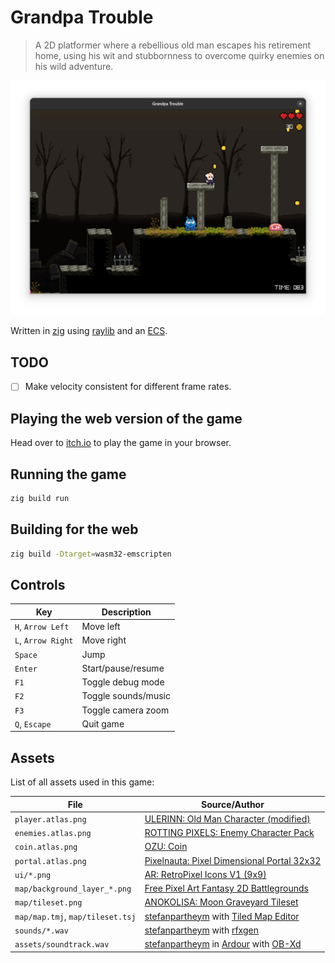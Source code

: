 # Grandpa Trouble

> A 2D platformer where a rebellious old man escapes his retirement home, using his wit and stubbornness to overcome quirky enemies on his wild adventure.

![Screenshot](./screenshot.png)

Written in [zig](https://ziglang.org/) using [raylib](https://github.com/Not-Nik/raylib-zig) and an [ECS](https://github.com/prime31/zig-ecs).

## TODO

- [ ] Make velocity consistent for different frame rates.

## Playing the web version of the game

Head over to [itch.io](https://steflo.itch.io/grandpa-trouble) to play the game in your browser.

## Running the game

```sh
zig build run
```

## Building for the web

```sh
zig build -Dtarget=wasm32-emscripten
```

## Controls

| Key                | Description         |
| ------------------ | ------------------- |
| `H`, `Arrow Left`  | Move left           |
| `L`, `Arrow Right` | Move right          |
| `Space`            | Jump                |
| `Enter`            | Start/pause/resume  |
| `F1`               | Toggle debug mode   |
| `F2`               | Toggle sounds/music |
| `F3`               | Toggle camera zoom  |
| `Q`, `Escape`      | Quit game           |

## Assets

List of all assets used in this game:

| File                             | Source/Author                                                                                                                     |
| -------------------------------- | --------------------------------------------------------------------------------------------------------------------------------- |
| `player.atlas.png`               | [ULERINN: Old Man Character (modified)](https://ulerinn.itch.io/free-old-man)                                                     |
| `enemies.atlas.png`              | [ROTTING PIXELS: Enemy Character Pack ](https://rottingpixels.itch.io/enemy-characters-pack-free)                                 |
| `coin.atlas.png`                 | [OZU: Coin](https://osmanfrat.itch.io/coin)                                                                                       |
| `portal.atlas.png`               | [Pixelnauta: Pixel Dimensional Portal 32x32](https://pixelnauta.itch.io/pixel-dimensional-portal-32x32)                           |
| `ui/*.png`                       | [AR: RetroPixel Icons V1 (9x9)](https://opengameart.org/content/retropixel-icons-v1-9x9)                                          |
| `map/background_layer_*.png`     | [Free Pixel Art Fantasy 2D Battlegrounds](https://craftpix.net/freebies/free-pixel-art-fantasy-2d-battlegrounds/)                 |
| `map/tileset.png`                | [ANOKOLISA: Moon Graveyard Tileset](https://anokolisa.itch.io/moon-graveyard)                                                     |
| `map/map.tmj`, `map/tileset.tsj` | [stefanpartheym](https://github.com/stefanpartheym) with [Tiled Map Editor](https://www.mapeditor.org/)                           |
| `sounds/*.wav`                   | [stefanpartheym](https://github.com/stefanpartheym) with [rfxgen](https://raylibtech.itch.io/rfxgen)                              |
| `assets/soundtrack.wav`          | [stefanpartheym](https://github.com/stefanpartheym) in [Ardour](https://ardour.org/) with [OB-Xd](https://www.discodsp.com/obxd/) |
